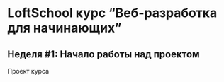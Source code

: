 # LoftSchool курс “Веб-разработка для начинающих”

## Неделя #1: Начало работы над проектом

Проект курса